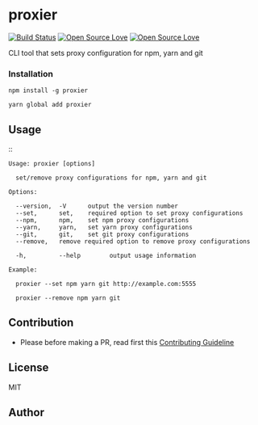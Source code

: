 # proxier

[![Build Status](https://travis-ci.com/knowbee/proxier.svg?token=yN9jXnk59suszMqNsJJb&branch=master)](https://travis-ci.com/knowbee/proxier)
[![Open Source Love](https://badges.frapsoft.com/os/v1/open-source.svg?v=102)](https://github.com/ellerbrock/open-source-badge/)
[![Open Source Love](https://badges.frapsoft.com/os/mit/mit.svg?v=102)](https://github.com/ellerbrock/open-source-badge/)

CLI tool that sets proxy configuration for npm, yarn and git

### Installation

```
npm install -g proxier
```

```
yarn global add proxier
```

## Usage

::

    Usage: proxier [options]

      set/remove proxy configurations for npm, yarn and git

    Options:

      --version,  -V      output the version number
      --set,      set,    required option to set proxy configurations
      --npm,      npm,    set npm proxy configurations
      --yarn,     yarn,   set yarn proxy configurations
      --git,      git,    set git proxy configurations
      --remove,   remove required option to remove proxy configurations

      -h,         --help        output usage information

    Example:

      proxier --set npm yarn git http://example.com:5555

      proxier --remove npm yarn git

## Contribution

- Please before making a PR, read first this [Contributing Guideline](./CONTRIBUTING.md)

## License

MIT

## Author
